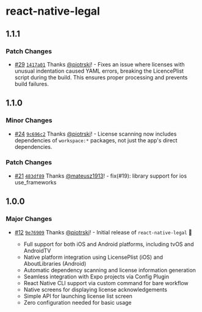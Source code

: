 # react-native-legal

## 1.1.1

### Patch Changes

- [#29](https://github.com/callstackincubator/react-native-legal/pull/29) [`1417a01`](https://github.com/callstackincubator/react-native-legal/commit/1417a01dbd66034299de06117cd608d282c167d7) Thanks [@piotrski](https://github.com/piotrski)! - Fixes an issue where licenses with unusual indentation caused YAML errors, breaking the LicencePlist script during the build. This ensures proper processing and prevents build failures.

## 1.1.0

### Minor Changes

- [#24](https://github.com/callstackincubator/react-native-legal/pull/24) [`9c696c2`](https://github.com/callstackincubator/react-native-legal/commit/9c696c2ceb7daaddec5b285df5b25eb08f121c4e) Thanks [@piotrski](https://github.com/piotrski)! - License scanning now includes dependencies of `workspace:*` packages, not just the app's direct dependencies.

### Patch Changes

- [#21](https://github.com/callstackincubator/react-native-legal/pull/21) [`483df89`](https://github.com/callstackincubator/react-native-legal/commit/483df8975380b6db15e2710f1be676fd43971d2b) Thanks [@mateusz1913](https://github.com/mateusz1913)! - fix(#19): library support for ios use_frameworks

## 1.0.0

### Major Changes

- [#12](https://github.com/callstackincubator/react-native-legal/pull/12) [`9e76909`](https://github.com/callstackincubator/react-native-legal/commit/9e76909194bb2201362f9a44bf7f7d3ef5ec161b) Thanks [@piotrski](https://github.com/piotrski)! - Initial release of `react-native-legal` 🎉

  - Full support for both iOS and Android platforms, including tvOS and AndroidTV
  - Native platform integration using LicensePlist (iOS) and AboutLibraries (Android)
  - Automatic dependency scanning and license information generation
  - Seamless integration with Expo projects via Config Plugin
  - React Native CLI support via custom command for bare workflow
  - Native screens for displaying license acknowledgements
  - Simple API for launching license list screen
  - Zero configuration needed for basic usage
